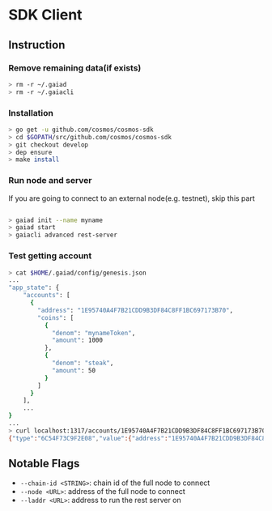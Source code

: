 # SDK Client

## Instruction

### Remove remaining data(if exists)

```bash
> rm -r ~/.gaiad
> rm -r ~/.gaiacli
```

### Installation

```bash
> go get -u github.com/cosmos/cosmos-sdk
> cd $GOPATH/src/github.com/cosmos/cosmos-sdk
> git checkout develop
> dep ensure
> make install
```

### Run node and server

If you are going to connect to an external node(e.g. testnet), skip this part

```bash

> gaiad init --name myname
> gaiad start
> gaiacli advanced rest-server
```

### Test getting account

```bash
> cat $HOME/.gaiad/config/genesis.json
...
"app_state": {
    "accounts": [
      {
        "address": "1E95740A4F7B21CDD9B3DF84C8FF1BC697173B70",
        "coins": [
          {
            "denom": "mynameToken",
            "amount": 1000
          },
          {
            "denom": "steak",
            "amount": 50
          }
        ]
      }
    ],
    ...
}
...
> curl localhost:1317/accounts/1E95740A4F7B21CDD9B3DF84C8FF1BC697173B70 # or access from your web browser
{"type":"6C54F73C9F2E08","value":{"address":"1E95740A4F7B21CDD9B3DF84C8FF1BC697173B70","coins":[{"denom":"mynameToken","amount":1000},{"denom":"steak","amount":50}],"public_key":null,"sequence":0}}
```

## Notable Flags

* `--chain-id <STRING>`: chain id of the full node to connect
* `--node <URL>`: address of the full node to connect
* `--laddr <URL>`: address to run the rest server on
